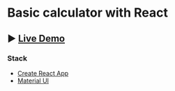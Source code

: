 # Basic calculator with React

## :arrow_forward: [Live Demo](https://ilatdev.github.io/calculator_react)

### Stack

- [Create React App](https://create-react-app.dev/)
- [Material UI](https://material-ui.com)
